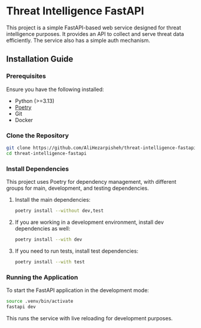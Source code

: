 # Threat Intelligence FastAPI

This project is a simple FastAPI-based web service designed for threat intelligence purposes. It provides an API to collect and serve threat data efficiently. The service also has a simple auth mechanism.

## Installation Guide

### Prerequisites

Ensure you have the following installed:

- Python (>=3.13)
- [Poetry](https://python-poetry.org/docs/#installation)
- Git
- Docker

### Clone the Repository

```bash
git clone https://github.com/AliHezarpisheh/threat-intelligence-fastapi.git
cd threat-intelligence-fastapi
```

### Install Dependencies

This project uses Poetry for dependency management, with different groups for main, development, and testing dependencies.

1. Install the main dependencies:

    ```bash
    poetry install --without dev,test
    ```

2. If you are working in a development environment, install dev dependencies as well:

    ```bash
    poetry install --with dev
    ```

3. If you need to run tests, install test dependencies:

    ```bash
    poetry install --with test
    ```

### Running the Application

To start the FastAPI application in the development mode:

```bash
source .venv/bin/activate
fastapi dev
```

This runs the service with live reloading for development purposes.
